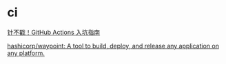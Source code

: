 # ci
[针不戳！GitHub Actions 入坑指南](https://juejin.cn/post/6960126908180725773)

[hashicorp/waypoint: A tool to build, deploy, and release any application on any platform.](https://github.com/hashicorp/waypoint)